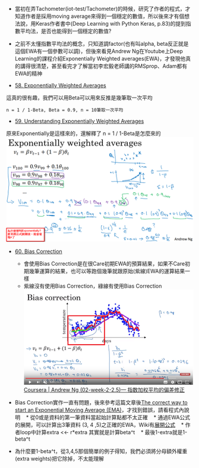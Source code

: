 * 當初在弄Tachometer(iot-test/Tachometer)的時候，研究了作者的程式，才知道作者是採用moving average來得到一個穩定的數值，所以後來才有個想法說，用Keras作者書中(Deep Learning with Python Keras, p.83)的提到指數平均法，是否也能得到一個穩定的數值?

* 之前不太懂指數平均法的概念，只知道調factor(也有叫alpha, beta反正就是這個EWA有一個參數可以調)，但後來看見Andrew Ng在Youtube上Deep Learning的課程介紹Exponentially Weighted averages(EWA)，才發現他真的講得很清楚，甚至看完才了解當初李宏毅老師講的RMSprop、Adam都有EWA的精神

* [58. Exponentially Weighted Averages](https://www.youtube.com/watch?v=wJBcz7FyLzg)

這真的很有趣，我們可以用Beta可以用來反推是幾筆取一次平均
```
n = 1 / 1-Beta, Beta = 0.9, n = 10筆取一次平均
```

* [59. Understanding Exponentially Weighted Averages](https://www.youtube.com/watch?v=WJb-QVd54vw)

原來Exponentially是這樣來的，還解釋了 n = 1 / 1-Beta是怎麼來的
![alt text](https://github.com/JiaMauJian/iot-test/blob/master/Exponentially%20Weighted%20Averages/ewa.png?raw=true)

* [60. Bias Correction](https://www.youtube.com/watch?v=Zs4qJN-I5Kk)
    * 會使用Bias Correction是在很Care初期EWA的預算結果，如果不Care初期幾筆運算的結果，也可以等跑個幾筆就跟原始(紫線)EWA的運算結果一樣
    * 紫線沒有使用Bias Correction，綠線有使用Bias Correction
![alt text](https://github.com/JiaMauJian/iot-test/blob/master/Exponentially%20Weighted%20Averages/bias%20correction.png?raw=true)
[Coursera | Andrew Ng (02-week-2-2.5)— 指数加权平均的偏差修正](http://blog.csdn.net/JUNJUN_ZHAO/article/details/79099040)

* Bias Correction實作一直有問題，後來參考這篇文章後[The correct way to start an Exponential Moving Average (EMA)](https://blog.fugue88.ws/archives/2017-01/The-correct-way-to-start-an-Exponential-Moving-Average-EMA)，才找到錯誤，請看程式內說明
    * 從0或是資料的第一筆資料當起始計算點都不太正確
    * 通過EWA公式的展開，可以計算出3筆資料 (3, 4 ,5)之正確的EWA，Wiki有[展開公式](https://en.wikipedia.org/wiki/Moving_average)
    * 作者loop中計算extra <<- r*extra 其實就是計算beta^t
    * 最後1-extra就是1-beta^t
    
* 為什麼要1-beta^t，從3,4,5那個簡單的例子得知，我們必須將分母額外權重(extra weights)把它除掉，不太能理解

